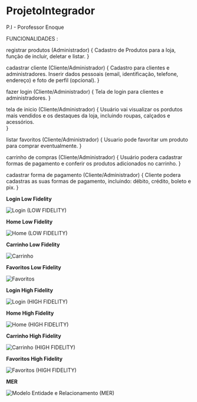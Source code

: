 # ProjetoIntegrador
P.I - Porofessor Enoque 

FUNCIONALIDADES :

registrar produtos (Administrador) {
	Cadastro de Produtos para a loja, função de incluir, deletar e listar.
}


cadastrar cliente (Cliente/Administrador) {
	Cadastro para clientes e administradores. Inserir dados pessoais (email, identificação, telefone, endereço) e foto de perfil (opcional).
}

fazer login (Cliente/Administrador) {
	Tela de login para clientes e administradores.
}

tela de inicio (Cliente/Administrador) {
	Usuário vai visualizar os pordutos mais vendidos e os destaques da loja, incluindo roupas, calçados e acessórios.	
}

listar favoritos (Cliente/Administrador) {
	Usuario pode favoritar um produto para comprar eventualmente.
}

carrinho de compras (Cliente/Administrador) {
	Usuário podera cadastrar formas de pagamento e conferir os produtos adicionados no carrinho. 
}

cadastrar forma de pagamento (Cliente/Administrador) {
	Cliente podera cadastras as suas formas de pagamento, incluindo: débito, crédito, boleto e pix.
}

**Login Low Fidelity**

 ![Login (LOW FIDELITY)](/IMGPI/LoginLF.PNG)

**Home Low Fidelity**

 ![Home (LOW FIDELITY)](/IMGPI/HomeLF.PNG)

**Carrinho Low Fidelity**

 ![Carrinho](/IMGPI/CarrinhoLF.PNG)

**Favoritos Low Fidelity**

 ![Favoritos](/IMGPI/FavoritosLF.PNG)

**Login High Fidelity**

 ![Login (HIGH FIDELITY)](/IMGPI/TelaLogin.PNG)

**Home High Fidelity**

 ![Home (HIGH FIDELITY)](/IMGPI/TelaInicio.PNG)

**Carrinho High Fidelity**

 ![Carrinho (HIGH FIDELITY)](/IMGPI/Carrinho.PNG)

**Favoritos High Fidelity**

 ![Favoritos (HIGH FIDELITY)](/IMGPI/Favorito.PNG)

**MER**

 ![Modelo Entidade e Relacionamento (MER)](/IMGPI/MER.png)
 

